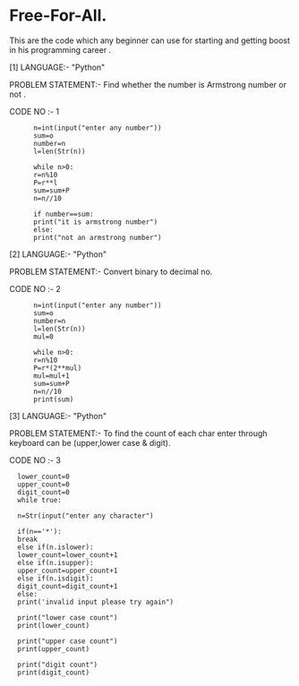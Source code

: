 # Free-For-All.
This are the code which any beginner can use for starting and getting boost in his programming career . 


 [1] LANGUAGE:- "Python"

 PROBLEM STATEMENT:- Find whether the number is Armstrong number or not .

 CODE NO :- 1

          n=int(input("enter any number"))
          sum=o
          number=n
          l=len(Str(n))

          while n>0:
          r=n%10
          P=r**l
          sum=sum+P
          n=n//10

          if number==sum:
          print("it is armstrong number")
          else:
          print("not an armstrong number")



[2] LANGUAGE:- "Python"

PROBLEM STATEMENT:- Convert binary to decimal no.

CODE NO :- 2

          n=int(input("enter any number"))
          sum=o
          number=n
          l=len(Str(n))
          mul=0

          while n>0:
          r=n%10
          P=r*(2**mul)
          mul=mul+1
          sum=sum+P
          n=n//10
          print(sum)



 [3] LANGUAGE:- "Python"

 PROBLEM STATEMENT:- To find the count of each char enter through keyboard can be (upper,lower case & digit).

 CODE NO :- 3

      lower_count=0
      upper_count=0
      digit_count=0
      while true:

      n=Str(input("enter any character")

      if(n=='*'):
      break
      else if(n.islower):
      lower_count=lower_count+1
      else if(n.isupper):
      upper_count=upper_count+1
      else if(n.isdigit):
      digit_count=digit_count+1
      else:
      print('invalid input please try again")

      print("lower case count")
      print(lower_count)

      print("upper case count")
      print(upper_count)

      print("digit count")
      print(digit_count)
      
     
     
     
    
    
